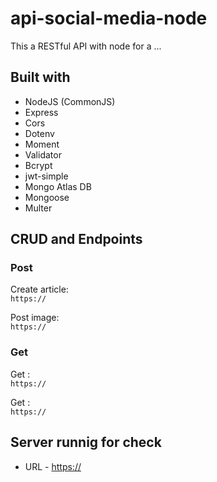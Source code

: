 # api-social-media-node
This a RESTful API with node for a ...
## Built with

- NodeJS (CommonJS)
- Express
- Cors
- Dotenv
- Moment
- Validator
- Bcrypt
- jwt-simple
- Mongo Atlas DB
- Mongoose
- Multer

## CRUD and Endpoints 

### Post
Create article:   
`https://`

Post image:   
`https://`

### Get
Get :   
`https://`

Get :   
`https://`


## Server runnig for check

- URL - [https://](https://)
